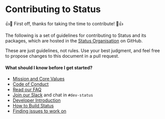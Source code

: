 # Contributing to Status

:+1::tada: First off, thanks for taking the time to contribute! :tada::+1:

The following is a set of guidelines for contributing to Status and its packages, which are hosted in the [Status Organisation](https://github.com/status-im) on GitHub.

These are just guidelines, not rules. Use your best judgment, and feel free to propose changes to this document in a pull request.

#### What should I know before I get started?

* [Mission and Core Values](http://wiki.status.im/getting-started/mission-and-core-values/)
* [Code of Conduct](http://wiki.status.im/getting-started/code-of-conduct/)
* [Read our FAQ](http://wiki.status.im/getting-started/faq/)
* [Join our Slack](http://slack.status.im/) and chat in `#dev-status`
* [Developer Introduction](http://wiki.status.im/contributing/development/introduction/)
* [How to Build Status](http://wiki.status.im/contributing/development/building-status/)
* [Finding issues to work on](http://wiki.status.im/contributing/development/introduction/#finding-issues-to-work-on)